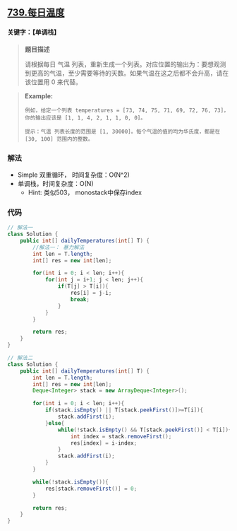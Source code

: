 ## [739.每日温度](https://leetcode-cn.com/problems/daily-temperatures/)

#### 关键字：【单调栈】

> **题目描述**
>
> 请根据每日 气温 列表，重新生成一个列表。对应位置的输出为：要想观测到更高的气温，至少需要等待的天数。如果气温在这之后都不会升高，请在该位置用 0 来代替。
>

> 
>
> **Example:**
>
> ```
> 例如，给定一个列表 temperatures = [73, 74, 75, 71, 69, 72, 76, 73]，你的输出应该是 [1, 1, 4, 2, 1, 1, 0, 0]。
> 
> 提示：气温 列表长度的范围是 [1, 30000]。每个气温的值的均为华氏度，都是在 [30, 100] 范围内的整数。
> ```


### 解法

- Simple 双重循环， 时间复杂度：O(N^2)
- 单调栈，时间复杂度：O(N)
  - Hint: 类似503， monostack中保存index

### 代码

```java
// 解法一
class Solution {
    public int[] dailyTemperatures(int[] T) {
        //解法一： 暴力解法
        int len = T.length;
        int[] res = new int[len];

        for(int i = 0; i < len; i++){
            for(int j = i+1; j < len; j++){
                if(T[j] > T[i]){
                    res[i] = j-i;
                    break;
                }
            }
        }

        return res;
    }
}
```

```java
// 解法二
class Solution {
    public int[] dailyTemperatures(int[] T) {
        int len = T.length;
        int[] res = new int[len];
        Deque<Integer> stack = new ArrayDeque<Integer>();

        for(int i = 0; i < len; i++){
            if(stack.isEmpty() || T[stack.peekFirst()]>=T[i]){
                stack.addFirst(i);
            }else{
                while(!stack.isEmpty() && T[stack.peekFirst()] < T[i]){
                    int index = stack.removeFirst();
                    res[index] = i-index;
                }
                stack.addFirst(i);
            }
        }

        while(!stack.isEmpty()){
            res[stack.removeFirst()] = 0;
        }

        return res;
    }
}
```



